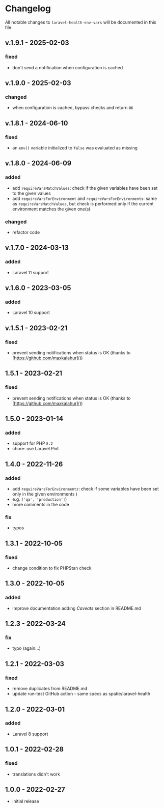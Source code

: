 # Changelog

All notable changes to `laravel-health-env-vars` will be documented in this file.

## v.1.9.1 - 2025-02-03

### fixed

- don't send a notification when configuration is cached

## v.1.9.0 - 2025-02-03

### changed

- when configuration is cached, bypass checks and return `OK`

## v.1.8.1 - 2024-06-10

### fixed

- an `env()` variable initialized to `false` was evaluated as missing

## v.1.8.0 - 2024-06-09

### added

- add `requireVarsMatchValues`: check if the given variables have been set to the given values
- add `requireVarsForEnvironment` and `requireVarsForEnvironments`: same as `requireVarsMatchValues`, but check is
  performed only if the current environment matches the given one(s)

### changed

- refactor code

## v.1.7.0 - 2024-03-13

### added

- Laravel 11 support

## v.1.6.0 - 2023-03-05

### added

- Laravel 10 support

## v.1.5.1 - 2023-02-21

### fixed

- prevent sending notifications when status is OK (thanks to [https://github.com/maxkalahur]())

## 1.5.1 - 2023-02-21

### fixed

- prevent sending notifications when status is OK (thanks to [https://github.com/maxkalahur]())

## 1.5.0 - 2023-01-14

### added

- support for PHP `8.2`
- chore: use Laravel Pint

## 1.4.0 - 2022-11-26

### added

- add `requireVarsForEnvironments`: check if some variables have been set only in the given environments (
- e.g. `['qa', 'production']`)
- more comments in the code

### fix

- typos

## 1.3.1 - 2022-10-05

### fixed

- change condition to fix PHPStan check

## 1.3.0 - 2022-10-05

### added

- improve documentation adding *Caveats* section in README.md

## 1.2.3 - 2022-03-24

### fix

- typo (again...)

## 1.2.1 - 2022-03-03

### fixed

- remove duplicates from README.md
- update run-test GitHub action - same specs as spatie/laravel-health

## 1.2.0 - 2022-03-01

### added

- Laravel 8 support

## 1.0.1 - 2022-02-28

### fixed

- translations didn't work

## 1.0.0 - 2022-02-27

- initial release
